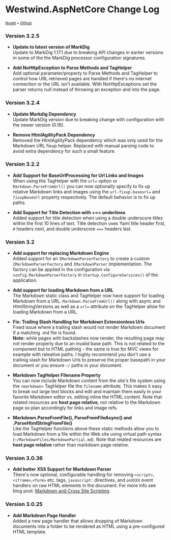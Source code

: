 # Westwind.AspNetCore Change Log
<small>[Nuget](https://www.nuget.org/packages/Westwind.AspNetCore.Markdown/) &bull; [Github](https://github.com/RickStrahl/Westwind.AspNetCore.Markdown)</small>


### Version 3.2.5

* **Update to latest version of MarkDig**  
Update to MarkDig 1.17.1 due to breaking API changes in earlier versions in some of the the MarkDig processor configuration signatures.

* **Add NoHttpException to Parse Methods and TagHelper**  
Add optional parameter/property to Parse Methods and TagHelper to control how URL retrieved pages are handled if there's no internet connection or the URL isn't available. With NoHttpExceptions set the parser returns null instead of throwing an exception and into the page.

### Version 3.2.4

* **Update Markdig Dependency**  
Update MarkDig version due to breaking change with configuration with the newer version (0.16).

* **Remove HtmlAgilityPack Dependency**  
Removed the HtmlAgilityPack dependency which was only used for the Markdown URL fixup helper. Replaced with manual parsing code to avoid extra dependency for such a small feature.

### Version 3.2.2

* **Add Support for BaseUrlProcessing for Url Links and Images**  
When using the TagHelper with the `url=` option or `Markdown.ParseFromUrl()` you can now optionally specify to fix up relative Markdown links and images using the `url-fixup-baseurl=` and `fixupBaseUrl` property respectively. The default behavior is to fix up paths.

* **Add Support for Title Detection with === underlines**  
Added support for title detection when using a double underscore titles within the first 10 lines of text. Title detection uses Yaml title header first, `#` headers next, and double underscore `===` headers last.

### Version 3.2

* **Add support for replacing Markdown Engine**  
Added support for an `IMarkdownParserFactory` to create a custom `IMarkdownParserFactory` and `IMarkdownParser` implementation.
The factory can be applied in the configuration via `config.MarkdownParserFactory` in `Startup.ConfigureServices()` of the application.

* **Add support for loading Markdown from a URL**  
The Markdown static class and TagHelper now have support for loading Markdown from a URL. `Markdown.ParseFromUrl()` along with async and HtmlStringVersions as well as a `url=` attribute on the TagHelper allow for loading Markdown from a URL.

* **Fix: Trailing Slash Handling for Markdown Extensionless Urls**  
Fixed issue where a trailing slash would not render Markdown document if a matching .md file is found.   
**Note:** while pages with backslashes now render, the resulting page may not render properly due to an invalid base path.  This is not related to the component but to HTML pathing - the same is true for MVC views for example with releative paths. I highly recommend you don't use a trailinig slash for Markdown Urls to preserve the proper basepath in your document or you ensure `~/` paths in your document.

* **Markdown TagHelper Filename Property**  
You can now include Markdown content from the site's file system using the `<markdown>` TagHelper file the `filename` attribute. This makes it easy to break out large text blocks and edit and maintain them easily in your favorite Markdown editor vs. editing inline the HTML content. Note that related resources are **host page relative**, not relative to the Markdown page so plan accordingly for links and image refs.

* **Markdown.ParseFromFile(), ParseFromFileAsync() and .ParseHtmlStringFromFile()**  
Like the TagHelper functions above these static methods allow you to load Markdown from a file within the Web site using virtual path syntax (`~/MarkdownFiles/MarkdownPartial.md`). Note that related resources are **host page relative** rather than markdown page relative.

### Version 3.0.36

* **Add better XSS Support for Markdown Parser**  
There's now optional, configurable handling for removing `<script>`,`<iframe>`,`<form>` etc. tags, `javascript:` directives, and `onXXXX` event handlers on raw HTML elements in the document. For more info see blog post: [Markdown and Cross Site Scripting](https://weblog.west-wind.com/posts/2018/Aug/31/Markdown-and-Cross-Site-Scripting).

### Version 3.0.25

* **Add Markdown Page Handler**  
Added a new page handler that allows dropping of Markdown documents into a folder to be rendered as HTML using a pre-configured HTML template.